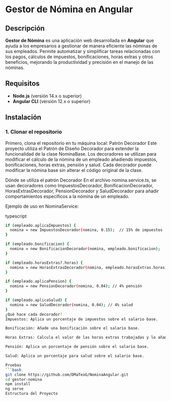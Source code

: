 # **Gestor de Nómina en Angular**

## **Descripción**
**Gestor de Nómina** es una aplicación web desarrollada en **Angular** que ayuda a los empresarios a gestionar de manera eficiente las nóminas de sus empleados. Permite automatizar y simplificar tareas relacionadas con los pagos, cálculos de impuestos, bonificaciones, horas extras y otros beneficios, mejorando la productividad y precisión en el manejo de las nóminas.

## **Requisitos**
- **Node.js** (versión 14.x o superior)
- **Angular CLI** (versión 12.x o superior)

## **Instalación**

### 1. Clonar el repositorio
Primero, clona el repositorio en tu máquina local:
Patrón Decorador
Este proyecto utiliza el Patrón de Diseño Decorador para extender la funcionalidad de la clase NominaBase. Los decoradores se utilizan para modificar el cálculo de la nómina de un empleado añadiendo impuestos, bonificaciones, horas extras, pensión y salud. Cada decorador puede modificar la nómina base sin alterar el código original de la clase.

Dónde se utiliza el patrón Decorador
En el archivo nomina.service.ts, se usan decoradores como ImpuestosDecorador, BonificacionDecorador, HorasExtrasDecorador, PensionDecorador y SaludDecorador para añadir comportamientos específicos a la nómina de un empleado.

Ejemplo de uso en NominaService:

typescript
```bash
if (empleado.aplicaImpuestos) {
  nomina = new ImpuestosDecorador(nomina, 0.15);  // 15% de impuestos
}

if (empleado.bonificacion) {
  nomina = new BonificacionDecorador(nomina, empleado.bonificacion);
}

if (empleado.horasExtras?.horas) {
  nomina = new HorasExtrasDecorador(nomina, empleado.horasExtras.horas, empleado.horasExtras.tarifa);
}

if (empleado.aplicaPension) {
  nomina = new PensionDecorador(nomina, 0.04); // 4% pensión
}

if (empleado.aplicaSalud) {
  nomina = new SaludDecorador(nomina, 0.04); // 4% salud
}
¿Qué hace cada decorador?
Impuestos: Aplica un porcentaje de impuestos sobre el salario base.

Bonificación: Añade una bonificación sobre el salario base.

Horas Extras: Calcula el valor de las horas extras trabajadas y lo añade al salario.

Pensión: Aplica un porcentaje de pensión sobre el salario base.

Salud: Aplica un porcentaje para salud sobre el salario base.

Pruebas
```bash
git clone https://github.com/DMaTeoG/NominaAngular.git
cd gestor-nomina
npm install
ng serve
Estructura del Proyecto
